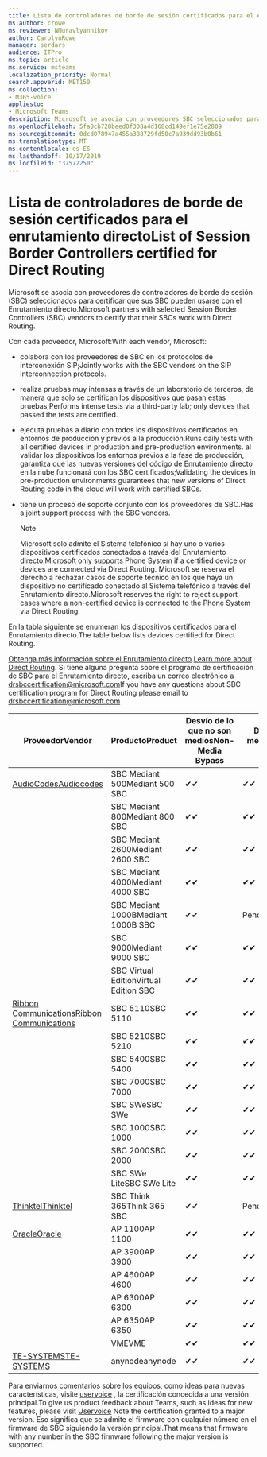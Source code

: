 ```yaml
---
title: Lista de controladores de borde de sesión certificados para el enrutamiento directo
ms.author: crowe
ms.reviewer: NMuravlyannikov
author: CarolynRowe
manager: serdars
audience: ITPro
ms.topic: article
ms.service: msteams
localization_priority: Normal
search.appverid: MET150
ms.collection:
- M365-voice
appliesto:
- Microsoft Teams
description: Microsoft se asocia con proveedores SBC seleccionados para certificar que sus SBC pueden usarse con el Enrutamiento directo.
ms.openlocfilehash: 5fa0cb728beed0f308a4d168cd149ef1e75e2809
ms.sourcegitcommit: 0dcd078947a455a388729fd50c7a939dd93b0b61
ms.translationtype: MT
ms.contentlocale: es-ES
ms.lasthandoff: 10/17/2019
ms.locfileid: "37572250"
---
```

# <a name="list-of-session-border-controllers-certified-for-direct-routing"></a><span data-ttu-id="dfa69-103">Lista de controladores de borde de sesión certificados para el enrutamiento directo</span><span class="sxs-lookup"><span data-stu-id="dfa69-103">List of Session Border Controllers certified for Direct Routing</span></span>

<span data-ttu-id="dfa69-104">Microsoft se asocia con proveedores de controladores de borde de sesión (SBC) seleccionados para certificar que sus SBC pueden usarse con el Enrutamiento directo.</span><span class="sxs-lookup"><span data-stu-id="dfa69-104">Microsoft partners with selected Session Border Controllers (SBC) vendors to certify that their SBCs work with Direct Routing.</span></span> 

<span data-ttu-id="dfa69-105">Con cada proveedor, Microsoft:</span><span class="sxs-lookup"><span data-stu-id="dfa69-105">With each vendor, Microsoft:</span></span> 

- <span data-ttu-id="dfa69-106">colabora con los proveedores de SBC en los protocolos de interconexión SIP;</span><span class="sxs-lookup"><span data-stu-id="dfa69-106">Jointly works with the SBC vendors on the SIP interconnection protocols.</span></span>
- <span data-ttu-id="dfa69-107">realiza pruebas muy intensas a través de un laboratorio de terceros, de manera que solo se certifican los dispositivos que pasan estas pruebas;</span><span class="sxs-lookup"><span data-stu-id="dfa69-107">Performs intense tests via a third-party lab; only devices that passed the tests are certified.</span></span> 
- <span data-ttu-id="dfa69-108">ejecuta pruebas a diario con todos los dispositivos certificados en entornos de producción y previos a la producción.</span><span class="sxs-lookup"><span data-stu-id="dfa69-108">Runs daily tests with all certified devices in production and pre-production environments.</span></span> <span data-ttu-id="dfa69-109">al validar los dispositivos los entornos previos a la fase de producción, garantiza que las nuevas versiones del código de Enrutamiento directo en la nube funcionará con los SBC certificados;</span><span class="sxs-lookup"><span data-stu-id="dfa69-109">Validating the devices in pre-production environments guarantees that new versions of Direct Routing code in the cloud will work with certified SBCs.</span></span> 
- <span data-ttu-id="dfa69-110">tiene un proceso de soporte conjunto con los proveedores de SBC.</span><span class="sxs-lookup"><span data-stu-id="dfa69-110">Has a joint support process with the SBC vendors.</span></span>


  > [!NOTE]
  > <span data-ttu-id="dfa69-111">Microsoft solo admite el Sistema telefónico si hay uno o varios dispositivos certificados conectados a través del Enrutamiento directo.</span><span class="sxs-lookup"><span data-stu-id="dfa69-111">Microsoft only supports Phone System if a certified device or devices are connected via Direct Routing.</span></span> <span data-ttu-id="dfa69-112">Microsoft se reserva el derecho a rechazar casos de soporte técnico en los que haya un dispositivo no certificado conectado al Sistema telefónico a través del Enrutamiento directo.</span><span class="sxs-lookup"><span data-stu-id="dfa69-112">Microsoft reserves the right to reject support cases where a non-certified device is connected to the Phone System via Direct Routing.</span></span> 

<span data-ttu-id="dfa69-113">En la tabla siguiente se enumeran los dispositivos certificados para el Enrutamiento directo.</span><span class="sxs-lookup"><span data-stu-id="dfa69-113">The table below lists devices certified for Direct Routing.</span></span> 

<span data-ttu-id="dfa69-114">[Obtenga más información sobre el Enrutamiento directo](https://aka.ms/dr).</span><span class="sxs-lookup"><span data-stu-id="dfa69-114">[Learn more about Direct Routing](https://aka.ms/dr).</span></span> <span data-ttu-id="dfa69-115">Si tiene alguna pregunta sobre el programa de certificación de SBC para el Enrutamiento directo, escriba un correo electrónico a drsbccertification@microsoft.com</span><span class="sxs-lookup"><span data-stu-id="dfa69-115">If you have any questions about SBC certification program for Direct Routing please email to drsbccertification@microsoft.com</span></span>


|                                                       <span data-ttu-id="dfa69-116">Proveedor</span><span class="sxs-lookup"><span data-stu-id="dfa69-116">Vendor</span></span>                                                        |       <span data-ttu-id="dfa69-117">Producto</span><span class="sxs-lookup"><span data-stu-id="dfa69-117">Product</span></span>       | <span data-ttu-id="dfa69-118">Desvío de lo que no son medios</span><span class="sxs-lookup"><span data-stu-id="dfa69-118">Non-Media Bypass</span></span> | <span data-ttu-id="dfa69-119">Desvío de medios</span><span class="sxs-lookup"><span data-stu-id="dfa69-119">Media Bypass</span></span> | <span data-ttu-id="dfa69-120">Versión de software</span><span class="sxs-lookup"><span data-stu-id="dfa69-120">Software Version</span></span> |
|---------------------------------------------------------------------------------------------------------------------|---------------------|------------------|--------------|------------------|
| [<span data-ttu-id="dfa69-121">AudioCodes</span><span class="sxs-lookup"><span data-stu-id="dfa69-121">Audiocodes</span></span>](https://www.audiocodes.com/solutions-products/products/products-for-microsoft-365/direct-routing-for-microsoft-teams) |   <span data-ttu-id="dfa69-122">SBC Mediant 500</span><span class="sxs-lookup"><span data-stu-id="dfa69-122">Mediant 500 SBC</span></span>   |     <span data-ttu-id="dfa69-123">&#10004;</span><span class="sxs-lookup"><span data-stu-id="dfa69-123">&#10004;</span></span>     |   <span data-ttu-id="dfa69-124">&#10004;</span><span class="sxs-lookup"><span data-stu-id="dfa69-124">&#10004;</span></span>    |  <span data-ttu-id="dfa69-125">7.20 a. 250</span><span class="sxs-lookup"><span data-stu-id="dfa69-125">7.20A.250</span></span>   |
|                                                                                                                     |   <span data-ttu-id="dfa69-126">SBC Mediant 800</span><span class="sxs-lookup"><span data-stu-id="dfa69-126">Mediant 800 SBC</span></span>   |     <span data-ttu-id="dfa69-127">&#10004;</span><span class="sxs-lookup"><span data-stu-id="dfa69-127">&#10004;</span></span>     |   <span data-ttu-id="dfa69-128">&#10004;</span><span class="sxs-lookup"><span data-stu-id="dfa69-128">&#10004;</span></span>     |  <span data-ttu-id="dfa69-129">7.20 a. 250</span><span class="sxs-lookup"><span data-stu-id="dfa69-129">7.20A.250</span></span>   |
|                                                                                                                     |  <span data-ttu-id="dfa69-130">SBC Mediant 2600</span><span class="sxs-lookup"><span data-stu-id="dfa69-130">Mediant 2600 SBC</span></span>   |     <span data-ttu-id="dfa69-131">&#10004;</span><span class="sxs-lookup"><span data-stu-id="dfa69-131">&#10004;</span></span>     |   <span data-ttu-id="dfa69-132">&#10004;</span><span class="sxs-lookup"><span data-stu-id="dfa69-132">&#10004;</span></span>    |  <span data-ttu-id="dfa69-133">7.20 a. 250</span><span class="sxs-lookup"><span data-stu-id="dfa69-133">7.20A.250</span></span>   |
|                                                                                                                     |  <span data-ttu-id="dfa69-134">SBC Mediant 4000</span><span class="sxs-lookup"><span data-stu-id="dfa69-134">Mediant 4000 SBC</span></span>   |     <span data-ttu-id="dfa69-135">&#10004;</span><span class="sxs-lookup"><span data-stu-id="dfa69-135">&#10004;</span></span>     |   <span data-ttu-id="dfa69-136">&#10004;</span><span class="sxs-lookup"><span data-stu-id="dfa69-136">&#10004;</span></span>     |  <span data-ttu-id="dfa69-137">7.20 a. 250</span><span class="sxs-lookup"><span data-stu-id="dfa69-137">7.20A.250</span></span>   |
|                                                                                                                     | <span data-ttu-id="dfa69-138">SBC Mediant 1000B</span><span class="sxs-lookup"><span data-stu-id="dfa69-138">Mediant 1000B  SBC</span></span>  |     <span data-ttu-id="dfa69-139">&#10004;</span><span class="sxs-lookup"><span data-stu-id="dfa69-139">&#10004;</span></span>     |   <span data-ttu-id="dfa69-140">Pending</span><span class="sxs-lookup"><span data-stu-id="dfa69-140">Pending</span></span>     |  <span data-ttu-id="dfa69-141">7.20 a. 250</span><span class="sxs-lookup"><span data-stu-id="dfa69-141">7.20A.250</span></span>  |
|                                                                                                                     | <span data-ttu-id="dfa69-142">SBC 9000</span><span class="sxs-lookup"><span data-stu-id="dfa69-142">Mediant 9000  SBC</span></span>  |     <span data-ttu-id="dfa69-143">&#10004;</span><span class="sxs-lookup"><span data-stu-id="dfa69-143">&#10004;</span></span>     |   <span data-ttu-id="dfa69-144">&#10004;</span><span class="sxs-lookup"><span data-stu-id="dfa69-144">&#10004;</span></span>     |  <span data-ttu-id="dfa69-145">7.20 a. 250</span><span class="sxs-lookup"><span data-stu-id="dfa69-145">7.20A.250</span></span>   |                                                                       
|                                                                                                                     | <span data-ttu-id="dfa69-146">SBC Virtual Edition</span><span class="sxs-lookup"><span data-stu-id="dfa69-146">Virtual Edition SBC</span></span> |     <span data-ttu-id="dfa69-147">&#10004;</span><span class="sxs-lookup"><span data-stu-id="dfa69-147">&#10004;</span></span>     |   <span data-ttu-id="dfa69-148">&#10004;</span><span class="sxs-lookup"><span data-stu-id="dfa69-148">&#10004;</span></span>     |  <span data-ttu-id="dfa69-149">7.20 a. 250</span><span class="sxs-lookup"><span data-stu-id="dfa69-149">7.20A.250</span></span> |
|  [<span data-ttu-id="dfa69-150">Ribbon Communications</span><span class="sxs-lookup"><span data-stu-id="dfa69-150">Ribbon Communications</span></span>](https://ribboncommunications.com/solutions/enterprise-solutions/microsoft-skype-business)  |      <span data-ttu-id="dfa69-151">SBC 5110</span><span class="sxs-lookup"><span data-stu-id="dfa69-151">SBC 5110</span></span>       |     <span data-ttu-id="dfa69-152">&#10004;</span><span class="sxs-lookup"><span data-stu-id="dfa69-152">&#10004;</span></span>     |   <span data-ttu-id="dfa69-153">&#10004;</span><span class="sxs-lookup"><span data-stu-id="dfa69-153">&#10004;</span></span>    |       <span data-ttu-id="dfa69-154">V6.2</span><span class="sxs-lookup"><span data-stu-id="dfa69-154">V6.2</span></span>       |
|                                                                                                                     |      <span data-ttu-id="dfa69-155">SBC 5210</span><span class="sxs-lookup"><span data-stu-id="dfa69-155">SBC 5210</span></span>       |     <span data-ttu-id="dfa69-156">&#10004;</span><span class="sxs-lookup"><span data-stu-id="dfa69-156">&#10004;</span></span>     |  <span data-ttu-id="dfa69-157">&#10004;</span><span class="sxs-lookup"><span data-stu-id="dfa69-157">&#10004;</span></span>    |       <span data-ttu-id="dfa69-158">V6.2</span><span class="sxs-lookup"><span data-stu-id="dfa69-158">V6.2</span></span>       |
|                                                                                                                     |      <span data-ttu-id="dfa69-159">SBC 5400</span><span class="sxs-lookup"><span data-stu-id="dfa69-159">SBC 5400</span></span>       |     <span data-ttu-id="dfa69-160">&#10004;</span><span class="sxs-lookup"><span data-stu-id="dfa69-160">&#10004;</span></span>     |   <span data-ttu-id="dfa69-161">&#10004;</span><span class="sxs-lookup"><span data-stu-id="dfa69-161">&#10004;</span></span>   |       <span data-ttu-id="dfa69-162">V6.2</span><span class="sxs-lookup"><span data-stu-id="dfa69-162">V6.2</span></span>       |
|                                                                                                                     |      <span data-ttu-id="dfa69-163">SBC 7000</span><span class="sxs-lookup"><span data-stu-id="dfa69-163">SBC 7000</span></span>       |     <span data-ttu-id="dfa69-164">&#10004;</span><span class="sxs-lookup"><span data-stu-id="dfa69-164">&#10004;</span></span>     |   <span data-ttu-id="dfa69-165">&#10004;</span><span class="sxs-lookup"><span data-stu-id="dfa69-165">&#10004;</span></span>    |       <span data-ttu-id="dfa69-166">V6.2</span><span class="sxs-lookup"><span data-stu-id="dfa69-166">V6.2</span></span>       |
|                                                                                                                     |       <span data-ttu-id="dfa69-167">SBC SWe</span><span class="sxs-lookup"><span data-stu-id="dfa69-167">SBC SWe</span></span>       |     <span data-ttu-id="dfa69-168">&#10004;</span><span class="sxs-lookup"><span data-stu-id="dfa69-168">&#10004;</span></span>     |   <span data-ttu-id="dfa69-169">&#10004;</span><span class="sxs-lookup"><span data-stu-id="dfa69-169">&#10004;</span></span>   |       <span data-ttu-id="dfa69-170">V6.2</span><span class="sxs-lookup"><span data-stu-id="dfa69-170">V6.2</span></span>       |
|                                                                                                                     |      <span data-ttu-id="dfa69-171">SBC 1000</span><span class="sxs-lookup"><span data-stu-id="dfa69-171">SBC 1000</span></span>       |     <span data-ttu-id="dfa69-172">&#10004;</span><span class="sxs-lookup"><span data-stu-id="dfa69-172">&#10004;</span></span>     |   <span data-ttu-id="dfa69-173">&#10004;</span><span class="sxs-lookup"><span data-stu-id="dfa69-173">&#10004;</span></span>    |      <span data-ttu-id="dfa69-174">v8.0.1</span><span class="sxs-lookup"><span data-stu-id="dfa69-174">v8.0.1</span></span>     |
|                                                                                                                     |      <span data-ttu-id="dfa69-175">SBC 2000</span><span class="sxs-lookup"><span data-stu-id="dfa69-175">SBC 2000</span></span>       |     <span data-ttu-id="dfa69-176">&#10004;</span><span class="sxs-lookup"><span data-stu-id="dfa69-176">&#10004;</span></span>     |   <span data-ttu-id="dfa69-177">&#10004;</span><span class="sxs-lookup"><span data-stu-id="dfa69-177">&#10004;</span></span>   |     <span data-ttu-id="dfa69-178">v8.0.1</span><span class="sxs-lookup"><span data-stu-id="dfa69-178">v8.0.1</span></span>     |
|                                                                                                                     |    <span data-ttu-id="dfa69-179">SBC SWe Lite</span><span class="sxs-lookup"><span data-stu-id="dfa69-179">SBC SWe Lite</span></span>     |     <span data-ttu-id="dfa69-180">&#10004;</span><span class="sxs-lookup"><span data-stu-id="dfa69-180">&#10004;</span></span>     |  <span data-ttu-id="dfa69-181">&#10004;</span><span class="sxs-lookup"><span data-stu-id="dfa69-181">&#10004;</span></span>    |      <span data-ttu-id="dfa69-182">v8.0.1</span><span class="sxs-lookup"><span data-stu-id="dfa69-182">v8.0.1</span></span>    |
|                     [<span data-ttu-id="dfa69-183">Thinktel</span><span class="sxs-lookup"><span data-stu-id="dfa69-183">Thinktel</span></span>](https://www.thinktel.ca/services/think-365/think-365-overview/)                      |    <span data-ttu-id="dfa69-184">SBC Think 365</span><span class="sxs-lookup"><span data-stu-id="dfa69-184">Think 365 SBC</span></span>    |     <span data-ttu-id="dfa69-185">&#10004;</span><span class="sxs-lookup"><span data-stu-id="dfa69-185">&#10004;</span></span>     |   <span data-ttu-id="dfa69-186">Pending</span><span class="sxs-lookup"><span data-stu-id="dfa69-186">Pending</span></span>    |       <span data-ttu-id="dfa69-187">V1.4</span><span class="sxs-lookup"><span data-stu-id="dfa69-187">V1.4</span></span>       |
|                     [<span data-ttu-id="dfa69-188">Oracle</span><span class="sxs-lookup"><span data-stu-id="dfa69-188">Oracle</span></span>](https://www.oracle.com/industries/communications/enterprise-session-border-controller/microsoft.html)                      |    <span data-ttu-id="dfa69-189">AP 1100</span><span class="sxs-lookup"><span data-stu-id="dfa69-189">AP 1100</span></span>      |    <span data-ttu-id="dfa69-190">&#10004;</span><span class="sxs-lookup"><span data-stu-id="dfa69-190">&#10004;</span></span>     |    <span data-ttu-id="dfa69-191">&#10004;</span><span class="sxs-lookup"><span data-stu-id="dfa69-191">&#10004;</span></span>    |   <span data-ttu-id="dfa69-192">8.3.0.0.1</span><span class="sxs-lookup"><span data-stu-id="dfa69-192">8.3.0.0.1</span></span> |
|                                                                                                                    |    <span data-ttu-id="dfa69-193">AP 3900</span><span class="sxs-lookup"><span data-stu-id="dfa69-193">AP 3900</span></span>           |    <span data-ttu-id="dfa69-194">&#10004;</span><span class="sxs-lookup"><span data-stu-id="dfa69-194">&#10004;</span></span>     |    <span data-ttu-id="dfa69-195">&#10004;</span><span class="sxs-lookup"><span data-stu-id="dfa69-195">&#10004;</span></span>   |   <span data-ttu-id="dfa69-196">8.3.0.0.1</span><span class="sxs-lookup"><span data-stu-id="dfa69-196">8.3.0.0.1</span></span>  | 
|                                                                                                                    |      <span data-ttu-id="dfa69-197">AP 4600</span><span class="sxs-lookup"><span data-stu-id="dfa69-197">AP 4600</span></span>         |    <span data-ttu-id="dfa69-198">&#10004;</span><span class="sxs-lookup"><span data-stu-id="dfa69-198">&#10004;</span></span>   |    <span data-ttu-id="dfa69-199">&#10004;</span><span class="sxs-lookup"><span data-stu-id="dfa69-199">&#10004;</span></span>     |     <span data-ttu-id="dfa69-200">8.3.0.0.1</span><span class="sxs-lookup"><span data-stu-id="dfa69-200">8.3.0.0.1</span></span>  |
|                                                                                                                    |      <span data-ttu-id="dfa69-201">AP 6300</span><span class="sxs-lookup"><span data-stu-id="dfa69-201">AP 6300</span></span>         |    <span data-ttu-id="dfa69-202">&#10004;</span><span class="sxs-lookup"><span data-stu-id="dfa69-202">&#10004;</span></span>   |    <span data-ttu-id="dfa69-203">&#10004;</span><span class="sxs-lookup"><span data-stu-id="dfa69-203">&#10004;</span></span>     |     <span data-ttu-id="dfa69-204">8.3.0.0.1</span><span class="sxs-lookup"><span data-stu-id="dfa69-204">8.3.0.0.1</span></span>  |
|                                                                                                                   |      <span data-ttu-id="dfa69-205">AP 6350</span><span class="sxs-lookup"><span data-stu-id="dfa69-205">AP 6350</span></span>           |    <span data-ttu-id="dfa69-206">&#10004;</span><span class="sxs-lookup"><span data-stu-id="dfa69-206">&#10004;</span></span>   |    <span data-ttu-id="dfa69-207">&#10004;</span><span class="sxs-lookup"><span data-stu-id="dfa69-207">&#10004;</span></span>    |     <span data-ttu-id="dfa69-208">8.3.0.0.1</span><span class="sxs-lookup"><span data-stu-id="dfa69-208">8.3.0.0.1</span></span>  |                                             
|                                                                                                                    |      <span data-ttu-id="dfa69-209">VME</span><span class="sxs-lookup"><span data-stu-id="dfa69-209">VME</span></span>           |    <span data-ttu-id="dfa69-210">&#10004;</span><span class="sxs-lookup"><span data-stu-id="dfa69-210">&#10004;</span></span>    |    <span data-ttu-id="dfa69-211">&#10004;</span><span class="sxs-lookup"><span data-stu-id="dfa69-211">&#10004;</span></span>    |     <span data-ttu-id="dfa69-212">8.3.0.0.1</span><span class="sxs-lookup"><span data-stu-id="dfa69-212">8.3.0.0.1</span></span>   |
|                     [<span data-ttu-id="dfa69-213">TE-SYSTEMS</span><span class="sxs-lookup"><span data-stu-id="dfa69-213">TE-SYSTEMS</span></span>](https://www.anynode.de/anynode-and-microsoft-teams/)                               |     <span data-ttu-id="dfa69-214">anynode</span><span class="sxs-lookup"><span data-stu-id="dfa69-214">anynode</span></span>         |     <span data-ttu-id="dfa69-215">&#10004;</span><span class="sxs-lookup"><span data-stu-id="dfa69-215">&#10004;</span></span>   |  <span data-ttu-id="dfa69-216">&#10004;</span><span class="sxs-lookup"><span data-stu-id="dfa69-216">&#10004;</span></span>   |      <span data-ttu-id="dfa69-217">v3.16.2</span><span class="sxs-lookup"><span data-stu-id="dfa69-217">v3.16.2</span></span>      |

<span data-ttu-id="dfa69-218">Para enviarnos comentarios sobre los equipos, como ideas para nuevas características, visite [uservoice](https://microsoftteams.uservoice.com) , la certificación concedida a una versión principal.</span><span class="sxs-lookup"><span data-stu-id="dfa69-218">To give us product feedback about Teams, such as ideas for new features, please visit [Uservoice](https://microsoftteams.uservoice.com) Note the certification granted to a major version.</span></span> <span data-ttu-id="dfa69-219">Eso significa que se admite el firmware con cualquier número en el firmware de SBC siguiendo la versión principal.</span><span class="sxs-lookup"><span data-stu-id="dfa69-219">That means that firmware with any number in the SBC firmware following the major version is supported.</span></span>
